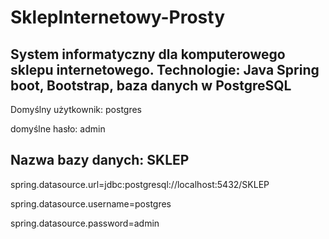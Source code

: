 # SklepInternetowy-Prosty
System informatyczny dla komputerowego sklepu internetowego. 
Technologie: Java Spring boot, Bootstrap, baza danych w PostgreSQL
---------------------------------
Domyślny użytkownik: postgres

domyślne hasło: admin

Nazwa bazy danych: SKLEP
---------------------
spring.datasource.url=jdbc:postgresql://localhost:5432/SKLEP

spring.datasource.username=postgres

spring.datasource.password=admin

